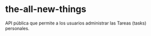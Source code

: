 # the-all-new-things

API pública que permite a los usuarios administrar las ​Tareas (​tasks​) personales.
